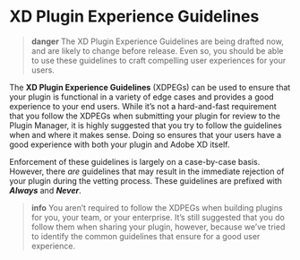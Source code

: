 # XD Plugin Experience Guidelines

> **danger**
> The XD Plugin Experience Guidelines are being drafted now, and are likely to change before release. Even so, you should be able to use these guidelines to craft compelling user experiences for your users.


The **XD Plugin Experience Guidelines** (XDPEGs) can be used to ensure that your plugin is functional in a variety of edge cases and provides a good experience to your end users. While it’s not a hard-and-fast requirement that you follow the XDPEGs when submitting your plugin for review to the Plugin Manager, it is highly suggested that you try to follow the guidelines when and where it makes sense. Doing so ensures that your users have a good experience with both your plugin and Adobe XD itself.

Enforcement of these guidelines is largely on a case-by-case basis. However, there *are* guidelines that may result in the immediate rejection of your plugin during the vetting process. These guidelines are prefixed with ***Always*** and ***Never***.

> **info**
> You aren’t required to follow the XDPEGs when building plugins for you, your team, or your enterprise. It’s still suggested that you do follow them when sharing your plugin, however, because we’ve tried to identify the common guidelines that ensure for a good user experience.